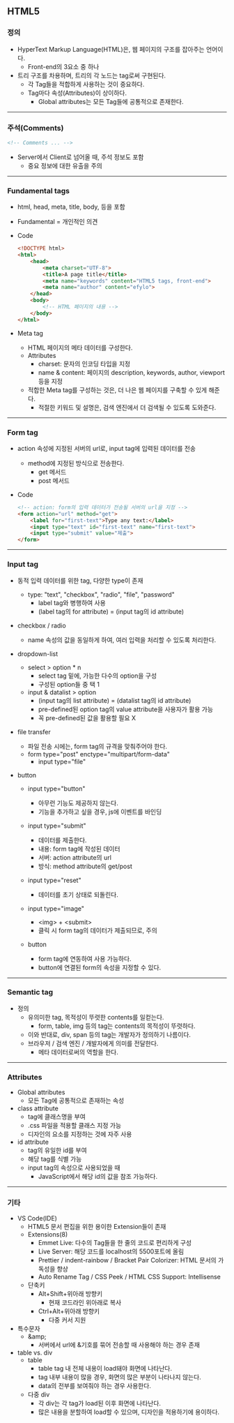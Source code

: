 ## HTML5

### 정의

- HyperText Markup Language(HTML)은, 웹 페이지의 구조를 잡아주는 언어이다. 
  - Front-end의 3요소 중 하나
- 트리 구조를 차용하며, 트리의 각 노드는 tag로써 구현된다. 
  - 각 Tag들을 적합하게 사용하는 것이 중요하다. 
  - Tag마다 속성(Attributes)이 상이하다. 
    - Global attributes는 모든 Tag들에 공통적으로 존재한다. 

---

### 주석(Comments)

```html
<!-- Comments ... -->
```

- Server에서 Client로 넘어올 때, 주석 정보도 포함
  - 중요 정보에 대한 유출을 주의

---

### Fundamental tags

- html, head, meta, title, body, 등을 포함

- Fundamental = 개인적인 의견

- Code

  ```html
  <!DOCTYPE html>
  <html>
      <head>
          <meta charset="UTF-8">
          <title>A page title</title>
          <meta name="keywords" content="HTML5 tags, front-end">
          <meta name="author" content="efylo">
      </head>
      <body>
          <!-- HTML 페이지의 내용 -->
      </body>
  </html>
  ```

- Meta tag

  - HTML 페이지의 메타 데이터를 구성한다. 
  - Attributes
    - charset: 문자의 인코딩 타입을 지정
    - name & content: 페이지의 description, keywords, author, viewport 등을 지정
  - 적합한 Meta tag를 구성하는 것은, 더 나은 웹 페이지를 구축할 수 있게 해준다. 
    - 적절한 키워드 및 설명은, 검색 엔진에서 더 검색될 수 있도록 도와준다. 

---

### Form tag

- action 속성에 지정된 서버의 url로, input tag에 입력된 데이터를 전송

  - method에 지정된 방식으로 전송한다. 
    - get 메서드
    - post 메서드

- Code

  ```html
  <!-- action: form의 입력 데이터가 전송될 서버의 url을 지정 -->
  <form action="url" method="get">
      <label for="first-text">Type any text:</label>
      <input type="text" id="first-text" name="first-text">
      <input type="submit" value="제출">
  </form>
  ```

---

### Input tag

- 동적 입력 데이터를 위한 tag, 다양한 type이 존재
  - type: "text", "checkbox", "radio", "file", "password"
    - label tag와 병행하여 사용
    - (label tag의 for attribute) = (input tag의 id attribute)
- checkbox / radio
  - name 속성의 값을 동일하게 하여, 여러 입력을 처리할 수 있도록 처리한다. 

- dropdown-list
  - select > option * n
    - select tag 밑에, 가능한 다수의 option을 구성
    - 구성된 option들 중 택 1
  - input & datalist > option
    - (input tag의 list attribute) = (datalist tag의 id attribute)
    - pre-defined된 option tag의 value attribute을 사용자가 활용 가능
    - 꼭 pre-defined된 값을 활용할 필요 X
- file transfer
  - 파일 전송 시에는, form tag의 규격을 맞춰주어야 한다. 
  - form type="post" enctype="multipart/form-data"
    - input type="file"

- button
  - input type="button"
    - 아무런 기능도 제공하지 않는다. 
    - 기능을 추가하고 싶을 경우, js에 이벤트를 바인딩

  - input type="submit"
    - 데이터를 제출한다. 
    - 내용: form tag에 작성된 데이터
    - 서버: action attribute의 url
    - 방식: method attribute의 get/post

  - input type="reset"
    - 데이터를 초기 상태로 되돌린다. 

  - input type="image"
    - \<img> + \<submit>
    - 클릭 시 form tag의 데이터가 제출되므로, 주의

  - button
    - form tag에 연동하여 사용 가능하다. 
    - button에 연결된 form의 속성을 지정할 수 있다. 


---

### Semantic tag

- 정의
  - 유의미한 tag, 목적성이 뚜렷한 contents를 일컫는다. 
    - form, table, img 등의 tag는 contents의 목적성이 뚜렷하다. 
  - 이와 반대로, div, span 등의 tag는 개발자가 정의하기 나름이다. 
  - 브라우저 / 검색 엔진 / 개발자에게 의미를 전달한다. 
    - 메타 데이터로써의 역할을 한다. 

---

### Attributes

- Global attributes
  - 모든 Tag에 공통적으로 존재하는 속성
- class attribute
  - tag에 클래스명을 부여
  - .css 파일을 적용할 클래스 지정 가능
  - 디자인의 요소를 지정하는 것에 자주 사용
- id attribute
  - tag의 유일한 id를 부여
  - 해당 tag를 식별 가능
  - input tag의 속성으로 사용되었을 때
    - JavaScript에서 해당 id의 값을 참조 가능하다. 

---

### 기타

- VS Code(IDE)
  - HTML5 문서 편집을 위한 용이한 Extension들이 존재
  - Extensions(8)
    - Emmet Live: 다수의 Tag들을 한 줄의 코드로 편리하게 구성
    - Live Server: 해당 코드를 localhost의 5500포트에 올림
    - Prettier / indent-rainbow / Bracket Pair Colorizer: HTML 문서의 가독성을 향상
    - Auto Rename Tag / CSS Peek / HTML CSS Support: Intellisense
  - 단축키
    - Alt+Shift+위아래 방향키
      - 현재 코드라인 위아래로 복사
    - Ctrl+Alt+위아래 방향키
      - 다중 커서 지원
- 특수문자
  - \&amp;
    - 서버에서 url에 &기호를 묶어 전송할 때 사용해야 하는 경우 존재
- table vs. div
  - table
    - table tag 내 전체 내용이 load돼야 화면에 나타난다. 
    - tag 내부 내용이 많을 경우, 화면의 많은 부분이 나타나지 않는다. 
    - data의 전부를 보여줘야 하는 경우 사용한다. 
  - 다중 div
    - 각 div는 각 tag가 load된 이후 화면에 나타난다. 
    - 많은 내용을 분할하여 load할 수 있으며, 디자인을 적용하기에 용이하다. 